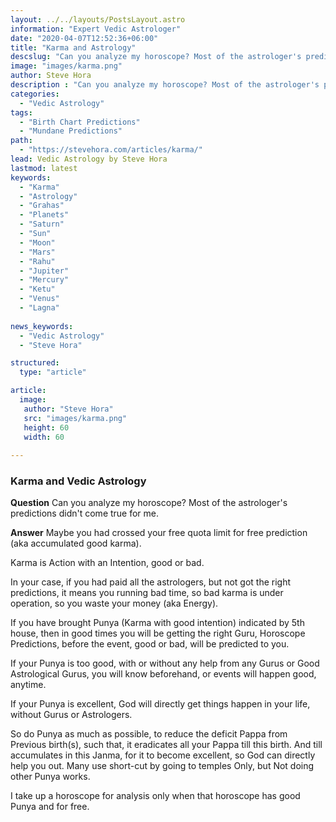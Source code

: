 ```yaml
---
layout: ../../layouts/PostsLayout.astro
information: "Expert Vedic Astrologer"
date: "2020-04-07T12:52:36+06:00"
title: "Karma and Astrology"
descslug: "Can you analyze my horoscope? Most of the astrologer's predictions didn't come true for me."
image: "images/karma.png"
author: Steve Hora
description : "Can you analyze my horoscope? Most of the astrologer's predictions didn't come true for me."
categories: 
  - "Vedic Astrology"
tags:
  - "Birth Chart Predictions"
  - "Mundane Predictions"
path:
  - "https://stevehora.com/articles/karma/"
lead: Vedic Astrology by Steve Hora
lastmod: latest 
keywords:
  - "Karma"
  - "Astrology"
  - "Grahas"
  - "Planets"
  - "Saturn"
  - "Sun"
  - "Moon"
  - "Mars"
  - "Rahu"
  - "Jupiter"
  - "Mercury"
  - "Ketu"
  - "Venus"
  - "Lagna"
  
news_keywords:
  - "Vedic Astrology"
  - "Steve Hora"

structured:
  type: "article"

article:
  image:
   author: "Steve Hora"
   src: "images/karma.png"
   height: 60
   width: 60
 
---
```


### Karma and Vedic Astrology
**Question** Can you analyze my horoscope? Most of the astrologer's predictions didn't come true for me.

**Answer**
Maybe you had crossed your free quota limit for free prediction (aka accumulated good karma).

Karma is Action with an Intention, good or bad.

In your case, if you had paid all the astrologers, but not got the right predictions, it means you running bad time, so bad karma is under operation, so you waste your money (aka Energy).

If you have brought Punya (Karma with good intention) indicated by 5th house, then in good times you will be getting the right Guru, Horoscope Predictions, before the event, good or bad, will be predicted to you.

If your Punya is too good, with or without any help from any Gurus or Good Astrological Gurus, you will know beforehand, or events will happen good, anytime.

If your Punya is excellent, God will directly get things happen in your life, without Gurus or Astrologers.

So do Punya as much as possible, to reduce the deficit Pappa from Previous birth(s), such that, it eradicates all your Pappa till this birth. And till accumulates in this Janma, for it to become excellent, so God can directly help you out. Many use short-cut by going to temples Only, but Not doing other Punya works.

I take up a horoscope for analysis only when that horoscope has good Punya and for free.
